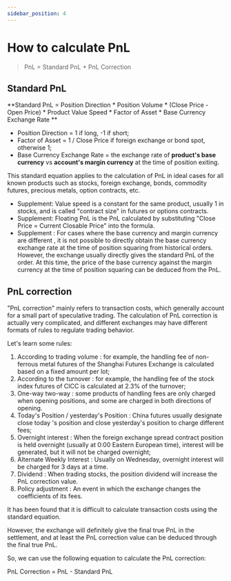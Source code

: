 ```yaml
---
sidebar_position: 4
---
```


# How to calculate PnL

> PnL = Standard PnL + PnL Correction

## Standard PnL

**Standard PnL = Position Direction \* Position Volume \* (Close Price - Open Price) \* Product Value Speed \* Factor of Asset \* Base Currency Exchange Rate
**

- Position Direction = 1 if long, -1 if short;
- Factor of Asset = 1 / Close Price if foreign exchange or bond spot, otherwise 1;
- Base Currency Exchange Rate = the exchange rate of **product's base currency** vs **account's margin currency** at the time of position exiting.

This standard equation applies to the calculation of PnL in ideal cases for all known products such as stocks, foreign exchange, bonds, commodity futures, precious metals, option contracts, etc.

- Supplement: Value speed is a constant for the same product, usually 1 in stocks, and is called "contract size" in futures or options contracts.
- Supplement: Floating PnL is the PnL calculated by substituting "Close Price = Current Closable Price" into the formula.
- Supplement : For cases where the base currency and margin currency are different , it is not possible to directly obtain the base currency exchange rate at the time of position squaring from historical orders. However, the exchange usually directly gives the standard PnL of the order. At this time, the price of the base currency against the margin currency at the time of position squaring can be deduced from the PnL.

## PnL correction

"PnL correction" mainly refers to transaction costs, which generally account for a small part of speculative trading.
The calculation of PnL correction is actually very complicated, and different exchanges may have different formats of rules to regulate trading behavior.

Let's learn some rules:

1. According to trading volume : for example, the handling fee of non-ferrous metal futures of the Shanghai Futures Exchange is calculated based on a fixed amount per lot;
2. According to the turnover : for example, the handling fee of the stock index futures of CICC is calculated at 2.3% of the turnover;
3. One-way two-way : some products of handling fees are only charged when opening positions, and some are charged in both directions of opening.
4. Today's Position / yesterday's Position : China futures usually designate close today 's position and close yesterday's position to charge different fees;
5. Overnight interest : When the foreign exchange spread contract position is held overnight (usually at 0:00 Eastern European time), interest will be generated, but it will not be charged overnight;
6. Alternate Weekly Interest : Usually on Wednesday, overnight interest will be charged for 3 days at a time.
7. Dividend : When trading stocks, the position dividend will increase the PnL correction value.
8. Policy adjustment : An event in which the exchange changes the coefficients of its fees.

It has been found that it is difficult to calculate transaction costs using the standard equation.

However, the exchange will definitely give the final true PnL in the settlement, and at least the PnL correction value can be deduced through the final true PnL.

So, we can use the following equation to calculate the PnL correction:

PnL Correction = PnL - Standard PnL
